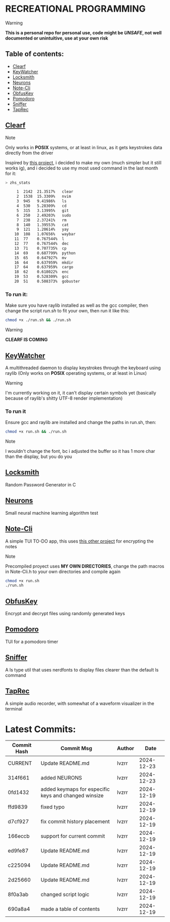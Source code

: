 
# RECREATIONAL PROGRAMMING
> [!Warning]
**This is a personal repo for personal use, code might be *UNSAFE*, not well documented or unintuitive, use at your own risk**
## Table of contents:
- [Clearf](#Clearf)
- [KeyWatcher](#KeyWatcher)
- [Locksmith](#Locksmith)
- [Neurons](#Neurons)
- [Note-Cli](#Note-Cli)
- [ObfusKey](#ObfusKey)
- [Pomodoro](#Pomodoro)
- [Sniffer](#Sniffer)
- [TapRec](#TapRec)

## [Clearf](https://github.com/lvzrr/Recreational-Programming/tree/main/Clearf)

> [!Note]
Only works in **POSIX** systems, or at least in linux, as it gets keystrokes data directly from the driver

Inspired by [this project](https://github.com/tsoding/voidf), i decided to make my own (much simpler but it still works ig), and i decided to use my most used command in the last month for it: 

```bash
> zhs_stats

     1  2142  21.3517%   clear
     2  1538  15.3309%   nvim
     3  945   9.41986%   ls
     4  530   5.28309%   cd
     5  315   3.13995%   git
     6  250   2.49203%   sudo
     7  238   2.37241%   rm
     8  140   1.39553%   cat
     9  121   1.20614%   yay
    10  108   1.07656%   waybar
    11  77    0.767544%  l
    12  77    0.767544%  dec
    13  71    0.707735%  cp
    14  69    0.687799%  python
    15  65    0.647927%  mv
    16  64    0.637959%  mkdir
    17  64    0.637959%  cargo
    18  62    0.618022%  enc
    19  53    0.528309%  gcc
    20  51    0.508373%  gobuster
```
### To run it: 
Make sure you have raylib installed as well as the gcc compiler, then change the script _run.sh_ to fit your own, then run it like this: 
```bash
chmod +x ./run.sh && ./run.sh
```
> [!Warning]
**CLEARF IS COMING**
## [KeyWatcher](https://github.com/lvzrr/Recreational-Programming/tree/main/KeyWatcher)

A multithreaded daemon to display keystrokes through the keyboard using raylib (Only works on **POSIX** operating systems, or at least in Linux)

> [!Warning]
I'm currently working on it, it can't display certain symbols yet (basically because of raylib's shitty UTF-8 render implementation)

### To run it
Ensure gcc and raylib are installed and change the paths in run.sh, then: 
```bash 
chmod +x run.sh && ./run.sh
```
> [!Note] 
I wouldn't change the font, bc i adjusted the buffer so it has 1 more char than the display, but you do you
## [Locksmith](https://github.com/lvzrr/Recreational-Programming/tree/main/Locksmith)
Random Password Generator in C 
## [Neurons](https://github.com/lvzrr/Recreational-Programming/tree/main/Neurons)
Small neural machine learning algorithm test
## [Note-Cli](https://github.com/lvzrr/Recreational-Programming/tree/main/Note-Cli)
A simple TUI TO-DO app, this uses [this other project](https://github.com/lvzrr/Proyects/tree/main/ObfusKey) for encrypting the notes

> [!NOTE]
Precompiled proyect uses **MY OWN DIRECTORIES**, change the path macros in Note-Cli.h to your own directories and compile again

```bash
chmod +x run.sh
./run.sh
```


## [ObfusKey](https://github.com/lvzrr/Recreational-Programming/tree/main/ObfusKey)
Encrypt and decrypt files using randomly generated keys
## [Pomodoro](https://github.com/lvzrr/Recreational-Programming/tree/main/Pomodoro)
TUI for a pomodoro timer 
## [Sniffer](https://github.com/lvzrr/Recreational-Programming/tree/main/Sniffer)
A ls type util that uses nerdfonts to display files clearer than the default ls command
## [TapRec](https://github.com/lvzrr/Recreational-Programming/tree/main/TapRec)
A simple audio recorder, with somewhat of a waveform visualizer in the terminal

# Latest Commits:
| Commit Hash | Commit Msg | Author | Date |
|-------------|------------|--------|------|
| CURRENT | Update README.md | lvzrr | 2024-12-23 |
| 314f661 | added NEURONS | lvzrr | 2024-12-23 |
| 0fd1432 | added keymaps for especific keys and changed winsize | lvzrr | 2024-12-19 |
| ffd9839 | fixed typo | lvzrr | 2024-12-19 |
| d7cf927 | fix commit history placement | lvzrr | 2024-12-19 |
| 166eccb | support for current commit | lvzrr | 2024-12-19 |
| ed9fe87 | Update README.md | lvzrr | 2024-12-19 |
| c225094 | Update README.md | lvzrr | 2024-12-19 |
| 2d25660 | Update README.md | lvzrr | 2024-12-19 |
| 8f0a3ab | changed script logic | lvzrr | 2024-12-19 |
| 690a8a4 | made a table of contents | lvzrr | 2024-12-19 |
